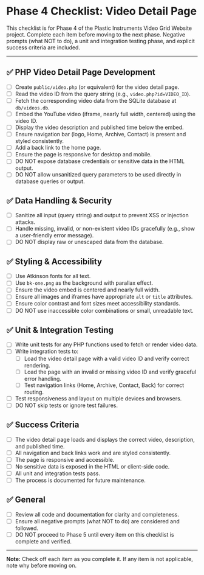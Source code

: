# Phase 4 Checklist: Video Detail Page

This checklist is for Phase 4 of the Plastic Instruments Video Grid Website project. Complete each item before moving to the next phase. Negative prompts (what NOT to do), a unit and integration testing phase, and explicit success criteria are included.

---

## ✅ PHP Video Detail Page Development
- [ ] Create `public/video.php` (or equivalent) for the video detail page.
- [ ] Read the video ID from the query string (e.g., `video.php?id=VIDEO_ID`).
- [ ] Fetch the corresponding video data from the SQLite database at `db/videos.db`.
- [ ] Embed the YouTube video (iframe, nearly full width, centered) using the video ID.
- [ ] Display the video description and published time below the embed.
- [ ] Ensure navigation bar (logo, Home, Archive, Contact) is present and styled consistently.
- [ ] Add a back link to the home page.
- [ ] Ensure the page is responsive for desktop and mobile.
- [ ] DO NOT expose database credentials or sensitive data in the HTML output.
- [ ] DO NOT allow unsanitized query parameters to be used directly in database queries or output.

## ✅ Data Handling & Security
- [ ] Sanitize all input (query string) and output to prevent XSS or injection attacks.
- [ ] Handle missing, invalid, or non-existent video IDs gracefully (e.g., show a user-friendly error message).
- [ ] DO NOT display raw or unescaped data from the database.

## ✅ Styling & Accessibility
- [ ] Use Atkinson fonts for all text.
- [ ] Use `bk-one.png` as the background with parallax effect.
- [ ] Ensure the video embed is centered and nearly full width.
- [ ] Ensure all images and iframes have appropriate `alt` or `title` attributes.
- [ ] Ensure color contrast and font sizes meet accessibility standards.
- [ ] DO NOT use inaccessible color combinations or small, unreadable text.

## ✅ Unit & Integration Testing
- [ ] Write unit tests for any PHP functions used to fetch or render video data.
- [ ] Write integration tests to:
    - [ ] Load the video detail page with a valid video ID and verify correct rendering.
    - [ ] Load the page with an invalid or missing video ID and verify graceful error handling.
    - [ ] Test navigation links (Home, Archive, Contact, Back) for correct routing.
- [ ] Test responsiveness and layout on multiple devices and browsers.
- [ ] DO NOT skip tests or ignore test failures.

## ✅ Success Criteria
- [ ] The video detail page loads and displays the correct video, description, and published time.
- [ ] All navigation and back links work and are styled consistently.
- [ ] The page is responsive and accessible.
- [ ] No sensitive data is exposed in the HTML or client-side code.
- [ ] All unit and integration tests pass.
- [ ] The process is documented for future maintenance.

## ✅ General
- [ ] Review all code and documentation for clarity and completeness.
- [ ] Ensure all negative prompts (what NOT to do) are considered and followed.
- [ ] DO NOT proceed to Phase 5 until every item on this checklist is complete and verified.

---

**Note:** Check off each item as you complete it. If any item is not applicable, note why before moving on. 